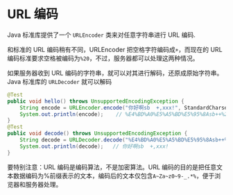 # URL 编码

Java 标准库提供了一个 `URLEncoder` 类来对任意字符串进行 URL 编码.

和标准的 URL 编码稍有不同，URLEncoder 把空格字符编码成`+`，而现在的 URL 编码标准要求空格被编码为`%20`，不过，服务器都可以处理这两种情况。

如果服务器收到 URL 编码的字符串，就可以对其进行解码，还原成原始字符串。Java 标准库的 `URLDecoder` 就可以解码

```java
@Test
public void hello() throws UnsupportedEncodingException {
    String encode = URLEncoder.encode("你好啊sb  +,xxx!", StandardCharsets.UTF_8.name());
    System.out.println(encode);    // %E4%BD%A0%E5%A5%BD%E5%95%8Asb++%2B%2Cxxx%21
}
@Test
public void decode() throws UnsupportedEncodingException {
    String decode = URLDecoder.decode("%E4%BD%A0%E5%A5%BD%E5%95%8Asb++%2B%2Cxxx%21", StandardCharsets.UTF_8.name());
    System.out.println(decode);   // 你好啊sb  +,xxx!
}
```

要特别注意：URL 编码是编码算法，不是加密算法。URL 编码的目的是把任意文本数据编码为%前缀表示的文本，编码后的文本仅包含`A~Za~z0~9-_.*%`，便于浏览器和服务器处理。

